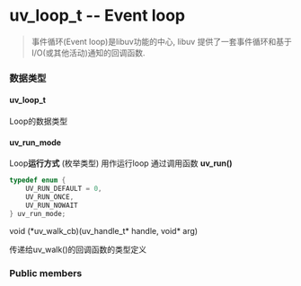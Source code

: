 # uv\_loop\_t -- Event loop

> 事件循环\(Event loop\)是libuv功能的中心, libuv 提供了一套事件循环和基于I/O\(或其他活动\)通知的回调函数.

### 数据类型

#### **uv\_loop\_t**

Loop的数据类型

#### **uv\_run\_mode**

Loop**运行方式** \(枚举类型\)  用作运行loop   通过调用函数 **uv\_run\(\)**

```cpp
typedef enum {
    UV_RUN_DEFAULT = 0,
    UV_RUN_ONCE,
    UV_RUN_NOWAIT
} uv_run_mode;
```

void \(\*uv\_walk\_cb\)\(uv\_handle\_t\* handle, void\* arg\)

传递给uv\_walk\(\)的回调函数的类型定义

### Public members



